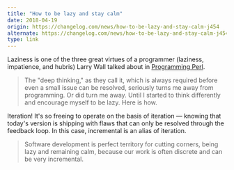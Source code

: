 ```yaml
---
title: "How to be lazy and stay calm"
date: 2018-04-19
origin: https://changelog.com/news/how-to-be-lazy-and-stay-calm-j454
alternate: https://changelog.com/news/how-to-be-lazy-and-stay-calm-j454
type: link
---
```


<p>Laziness is one of the three great virtues of a programmer (laziness, impatience, and hubris) Larry Wall talked about in <a href="http://shop.oreilly.com/product/9780596004927.do">Programming Perl</a>.</p>
<blockquote>
<p>The &quot;deep thinking,&quot; as they call it, which is always required before even a small issue can be resolved, seriously turns me away from programming. Or did turn me away. Until I started to think differently and encourage myself to be lazy. Here is how.</p>
</blockquote>
<p>Iteration! It's so freeing to operate on the basis of iteration — knowing that today's version is shipping with flaws that can only be resolved through the feedback loop. In this case, incremental is an alias of iteration.</p>
<blockquote>
<p>Software development is perfect territory for cutting corners, being lazy and remaining calm, because our work is often discrete and can be very incremental.</p>
</blockquote>